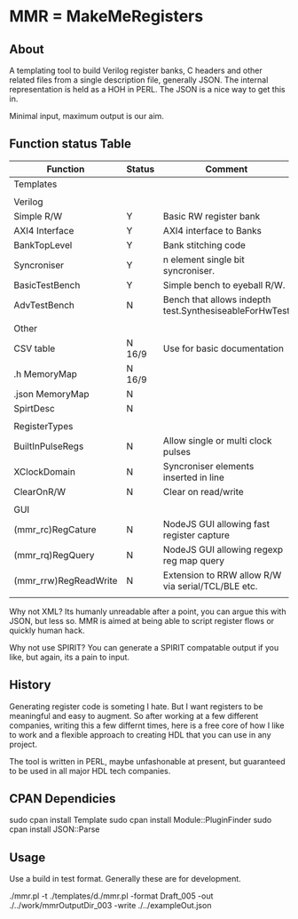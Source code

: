 # MMR = MakeMeRegisters

## About

A templating tool to build Verilog register banks, C headers and other related files from a single description
file, generally JSON. The internal representation is held as a HOH in PERL. The JSON is a nice way to get this in.

Minimal input, maximum output is our aim.

## Function status Table

|  Function              | Status | Comment                                                  |
|------------------------|--------|----------------------------------------------------------|
| Templates              |        |                                                          |
|                        |        |                                                          |
|  Verilog               |        |                                                          |
|   Simple R/W           |   Y    | Basic RW register bank                                   |
|   AXI4 Interface       |   Y    | AXI4 interface to Banks                                  |
|   BankTopLevel         |   Y    | Bank stitching code                                      |
|   Syncroniser          |   Y    | n element single bit syncroniser.                        |
|   BasicTestBench       |   Y    | Simple bench to eyeball R/W.                             |
|   AdvTestBench         |   N    | Bench that allows indepth test.SynthesiseableForHwTest   |
|                        |        |                                                          |
|  Other                 |        |                                                          |
|   CSV table            | N 16/9 | Use for basic documentation                              |
|   .h MemoryMap         | N 16/9 |                                                          |
|   .json MemoryMap      |   N    |                                                          |
|   SpirtDesc            |   N    |                                                          |
|                        |        |                                                          |
| RegisterTypes          |        |                                                          |
|  BuiltInPulseRegs      |   N    | Allow single or multi clock pulses                       |
|  XClockDomain          |   N    | Syncroniser elements inserted in line                    |
|  ClearOnR/W            |   N    | Clear on read/write                                      |
|                        |        |                                                          |
| GUI                    |        |                                                          |
|  (mmr_rc)RegCature     |   N    | NodeJS GUI allowing fast register capture                |
|  (mmr_rq)RegQuery      |   N    | NodeJS GUI allowing regexp reg map query                 |
|  (mmr_rrw)RegReadWrite |   N    | Extension to RRW allow R/W via serial/TCL/BLE etc.       |
|                        |        |                                                          |

Why not XML? Its humanly unreadable after a point, you can argue this with JSON, but less so. MMR is aimed at 
being able to script register flows or quickly human hack.

Why not use SPIRIT? You can generate a SPIRIT compatable output if you like, but again, its a pain to input.

## History

Generating register code is someting I hate. But I want registers to be meaningful and easy to augment.
So after working at a few different companies, writing this a few differnt times, here is a free core
of how I like to work and a flexible approach to creating HDL that you can use in any project.

The tool is written in PERL, maybe unfashonable at present, but guaranteed to be used in all major HDL tech companies.

## CPAN Dependicies

sudo cpan install Template
sudo cpan install Module::PluginFinder
sudo cpan install JSON::Parse

## Usage

Use a build in test format. Generally these are for development.

./mmr.pl -t ./templates/d./mmr.pl -format Draft_005 -out ./../work/mmrOutputDir_003 -write ./../exampleOut.json



